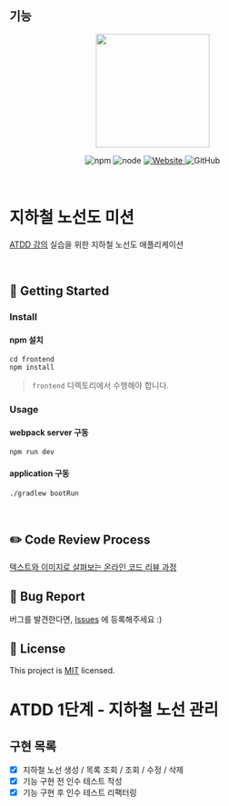 ## 기능
<p align="center">
    <img width="200px;" src="https://raw.githubusercontent.com/woowacourse/atdd-subway-admin-frontend/master/images/main_logo.png"/>
</p>
<p align="center">
  <img alt="npm" src="https://img.shields.io/badge/npm-%3E%3D%205.5.0-blue">
  <img alt="node" src="https://img.shields.io/badge/node-%3E%3D%209.3.0-blue">
  <a href="https://edu.nextstep.camp/c/R89PYi5H" alt="nextstep atdd">
    <img alt="Website" src="https://img.shields.io/website?url=https%3A%2F%2Fedu.nextstep.camp%2Fc%2FR89PYi5H">
  </a>
  <img alt="GitHub" src="https://img.shields.io/github/license/next-step/atdd-subway-admin">
</p>

<br>

# 지하철 노선도 미션
[ATDD 강의](https://edu.nextstep.camp/c/R89PYi5H) 실습을 위한 지하철 노선도 애플리케이션

<br>

## 🚀 Getting Started

### Install
#### npm 설치
```
cd frontend
npm install
```
> `frontend` 디렉토리에서 수행해야 합니다.

### Usage
#### webpack server 구동
```
npm run dev
```
#### application 구동
```
./gradlew bootRun
```
<br>

## ✏️ Code Review Process
[텍스트와 이미지로 살펴보는 온라인 코드 리뷰 과정](https://github.com/next-step/nextstep-docs/tree/master/codereview)
<br>

## 🐞 Bug Report
버그를 발견한다면, [Issues](https://github.com/next-step/atdd-subway-admin/issues) 에 등록해주세요 :)
<br>

## 📝 License
This project is [MIT](https://github.com/next-step/atdd-subway-admin/blob/master/LICENSE.md) licensed.

# ATDD 1단계 - 지하철 노선 관리
## 구현 목록 
- [X] 지하철 노선 생성 / 목록 조회 / 조회 / 수정 / 삭제
- [x] 기능 구현 전 인수 테스트 작성
- [X] 기능 구현 후 인수 테스트 리팩터링